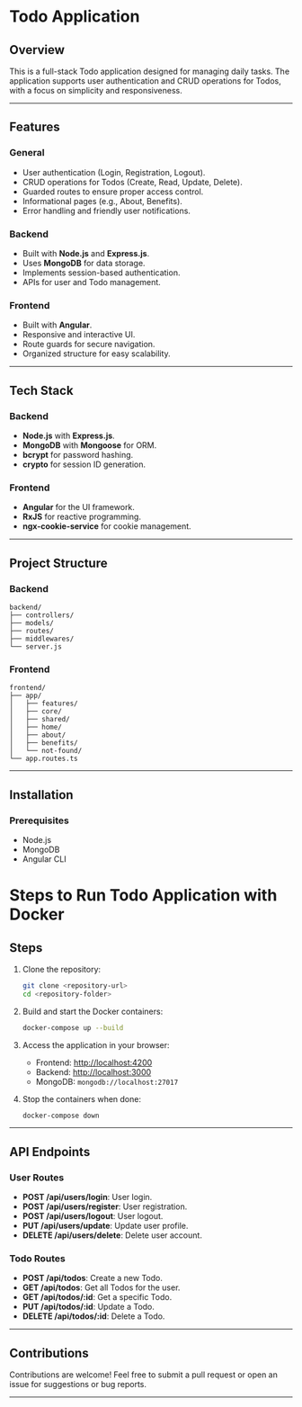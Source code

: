 
# Todo Application

## Overview
This is a full-stack Todo application designed for managing daily tasks. The application supports user authentication and CRUD operations for Todos, with a focus on simplicity and responsiveness.

---

## Features
### General
- User authentication (Login, Registration, Logout).
- CRUD operations for Todos (Create, Read, Update, Delete).
- Guarded routes to ensure proper access control.
- Informational pages (e.g., About, Benefits).
- Error handling and friendly user notifications.

### Backend
- Built with **Node.js** and **Express.js**.
- Uses **MongoDB** for data storage.
- Implements session-based authentication.
- APIs for user and Todo management.

### Frontend
- Built with **Angular**.
- Responsive and interactive UI.
- Route guards for secure navigation.
- Organized structure for easy scalability.

---

## Tech Stack
### Backend
- **Node.js** with **Express.js**.
- **MongoDB** with **Mongoose** for ORM.
- **bcrypt** for password hashing.
- **crypto** for session ID generation.

### Frontend
- **Angular** for the UI framework.
- **RxJS** for reactive programming.
- **ngx-cookie-service** for cookie management.

---

## Project Structure
### Backend
```
backend/
├── controllers/
├── models/
├── routes/
├── middlewares/
└── server.js
```

### Frontend
```
frontend/
├── app/
│   ├── features/
│   ├── core/
│   ├── shared/
│   ├── home/
│   ├── about/
│   ├── benefits/
│   └── not-found/
└── app.routes.ts
```

---

## Installation
### Prerequisites
- Node.js
- MongoDB
- Angular CLI


# Steps to Run Todo Application with Docker

## Steps

1. Clone the repository:
   ```bash
   git clone <repository-url>
   cd <repository-folder>
   ```

2. Build and start the Docker containers:
   ```bash
   docker-compose up --build
   ```

3. Access the application in your browser:
   - Frontend: [http://localhost:4200](http://localhost:4200)
   - Backend: [http://localhost:3000](http://localhost:3000)
   - MongoDB: `mongodb://localhost:27017`

4. Stop the containers when done:
   ```bash
   docker-compose down
   ```

---

## API Endpoints
### User Routes
- **POST /api/users/login**: User login.
- **POST /api/users/register**: User registration.
- **POST /api/users/logout**: User logout.
- **PUT /api/users/update**: Update user profile.
- **DELETE /api/users/delete**: Delete user account.

### Todo Routes
- **POST /api/todos**: Create a new Todo.
- **GET /api/todos**: Get all Todos for the user.
- **GET /api/todos/:id**: Get a specific Todo.
- **PUT /api/todos/:id**: Update a Todo.
- **DELETE /api/todos/:id**: Delete a Todo.

---

## Contributions
Contributions are welcome! Feel free to submit a pull request or open an issue for suggestions or bug reports.

---

